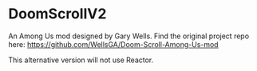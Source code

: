 # DoomScrollV2

An Among Us mod designed by Gary Wells. 
Find the original project repo here: https://github.com/WellsGA/Doom-Scroll-Among-Us-mod

This alternative version will not use Reactor.
